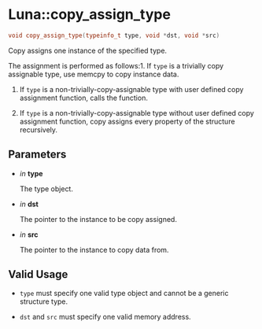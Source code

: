 # Luna::copy_assign_type

```c++
void copy_assign_type(typeinfo_t type, void *dst, void *src)
```

Copy assigns one instance of the specified type. 

The assignment is performed as follows:1. If `type` is a trivially copy assignable type, use memcpy to copy instance data.

1. If `type` is a non-trivially-copy-assignable type with user defined copy assignment function, calls the function.

1. If `type` is a non-trivially-copy-assignable type without user defined copy assignment function, copy assigns every property of the structure recursively. 

## Parameters
* *in* **type**

    The type object. 

* *in* **dst**

    The pointer to the instance to be copy assigned. 

* *in* **src**

    The pointer to the instance to copy data from. 

## Valid Usage


* `type` must specify one valid type object and cannot be a generic structure type.

* `dst` and `src` must specify one valid memory address. 

